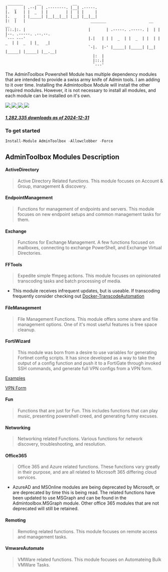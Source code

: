      _______      __              __
    |   _   | .--|  | .--------. |__| .-----.
    |.  1   | |  _  | |        | |  | |     |
    |.  _   | |_____| |__|__|__| |__| |__|__|
    |:  |   |                             _______                   __   __
    |::.|:. |                            |       | .-----. .-----. |  | |  |--. .-----. .--.--.
    `--- ---'                            |.|   | | |  _  | |  _  | |  | |  _  | |  _  | |_   _|
                                         `-|.  |-' |_____| |_____| |__| |_____| |_____| |__.__|
                                           |:  |
                                           |::.|
                                           `---'

The AdminToolbox Powershell Module has multiple dependency modules that are intended to provide a swiss army knife of Admin tools. I am adding to it over time. Installing the Admintoolbox Module will install the other required modules. However, it is not necessary to install all modules, and each module can be installed on it's own.

<p align="Left">
    <a href="https://img.shields.io/github/workflow/status/thetaylorlee/admintoolbox/.github/workflows/PS_Gallery_Pipeline.yml?branch=master">
        <img src="https://img.shields.io/github/actions/workflow/status/TheTaylorLee/AdminToolbox/PS_Gallery_Pipeline.yml?branch=master&label=PSGallery%20Publsh&logo=Github">
    </a>
    <a href="https://img.shields.io/github/workflow/status/thetaylorlee/admintoolbox/.github/workflows/Version_Bump.yml?branch=master">
        <img src="https://img.shields.io/github/actions/workflow/status/TheTaylorLee/AdminToolbox/Version_Bump.yml?branch=master&label=Version%20Bump&logo=Github">
    </a>
    <a href="https://img.shields.io/github/workflow/status/thetaylorlee/admintoolbox/.github/workflows/PSScriptAnalyzer.yml?branch=master">
        <img src="https://img.shields.io/github/actions/workflow/status/TheTaylorLee/AdminToolbox/PSScriptAnalyzer.yml?branch=master&label=PSScriptAnalyzer&logo=Github">
    </a>
    <a href="https://github.com/TheTaylorLee/AdminToolbox/issues?q=is%3Aopen+is%3Aissue">
        <img src ="https://img.shields.io/github/issues-raw/thetaylorlee/admintoolbox">
    </a>
</p>

##### [1,282,335 downloads as of 2024-12-31](https://www.powershellgallery.com/profiles/TaylorLee)

### To get started

```Powershell
Install-Module AdminToolbox -Allowclobber -Force
```

## AdminToolbox Modules Description
#### ActiveDirectory
> Active Directory Related functions. This module focuses on Account & Group, management & discovery.

#### EndpointManagement
> Functions for management of endpoints and servers. This module focuses on new endpoint setups and common management tasks for them.

#### Exchange
> Functions for Exchange Management. A few functions focused on mailboxes, connecting to exchange PowerShell, and Exchange Virtual Directories.

#### FFTools
> Expedite simple ffmpeg actions. This module focuses on opinionated transcoding tasks and batch processing of media.

- This module receives infrequent updates, but is useable. If transcoding frequently consider checking out [Docker-TranscodeAutomation](https://github.com/TheTaylorLee/docker-transcodeautomation)

#### FileManagement
> File Management Functions. This module offers some share and file management options. One of it's most useful features is free space cleanup.

#### FortiWizard
> This module was born from a desire to use variables for generating Fortinet config scripts. It has since developed as a way to take the output of a config function and push it to a FortiGate through invoked SSH commands, and generate full VPN configs from a VPN form.

[Examples](https://github.com/TheTaylorLee/AdminToolbox/tree/master/docs/AdminToolbox.FortiWizard/Examples)

[VPN Form](https://github.com/TheTaylorLee/AdminToolbox/raw/master/docs/AdminToolbox.FortiWizard/Examples/VPN%20Buildout%20Form.xlsx)

#### Fun
> Functions that are just for Fun. This includes functions that can play music, presenting powershell creed, and generating funny excuses.

#### Networking
> Networking related Functions. Various functions for network discovery, troubleshooting, and resolution.

#### Office365
> Office 365 and Azure related functions. These functions vary greatly in their purpose, and are all related to Microsoft 365 differing cloud services.

- AzureAD and MSOnline modules are being deprecated by Microsoft, or are deprecated by time this is being read. The related functions have been updated to use MSGraph and can be found in the Admintoolbox.MSGraph module. Other office 365 modules that are not deprecated will still be retained.

#### Remoting
> Remoting related functions. This module focuses on remote access and management tasks.

#### VmwareAutomate
> VMWare related functions. This module focuses on Automateing Bulk VMWare Tasks.

